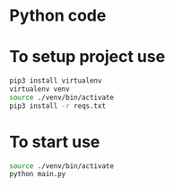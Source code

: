 # Python code

# To setup project use
```bash 
pip3 install virtualenv
virtualenv venv
source ./venv/bin/activate
pip3 install -r reqs.txt
```

# To start use
```bash
source ./venv/bin/activate
python main.py
````